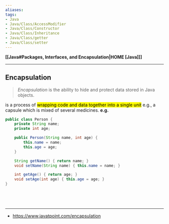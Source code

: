 ```yaml
---
aliases:
tags:
- Java
- Java/Class/AccessModifier
- Java/Class/Constructor
- Java/Class/Inheritance
- Java/Class/getter
- Java/Class/setter
---
```

**[[Java#Packages, Interfaces, and Encapsulation|HOME [Java]]]**

---
## Encapsulation
> *Encapsulation* is the ability to hide and protect data stored in Java objects.

is a process of <mark class="hltr-lightgreen">wrapping code and data together into a single unit</mark> e.g., a capsule which is mixed of several medicines.
**e.g.**
```java
public class Person {
    private String name;
    private int age;

    public Person(String name, int age) {
        this.name = name;
        this.age = age;
    }

    String getName() { return name; }
	void setName(String name) { this.name = name; }

    int getAge() { return age; }
    void setAge(int age) { this.age = age; }
}
```

<br>

# 
---
- https://www.javatpoint.com/encapsulation